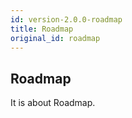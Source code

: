 ```yaml
---
id: version-2.0.0-roadmap
title: Roadmap
original_id: roadmap
---
```


## Roadmap
It is about Roadmap.